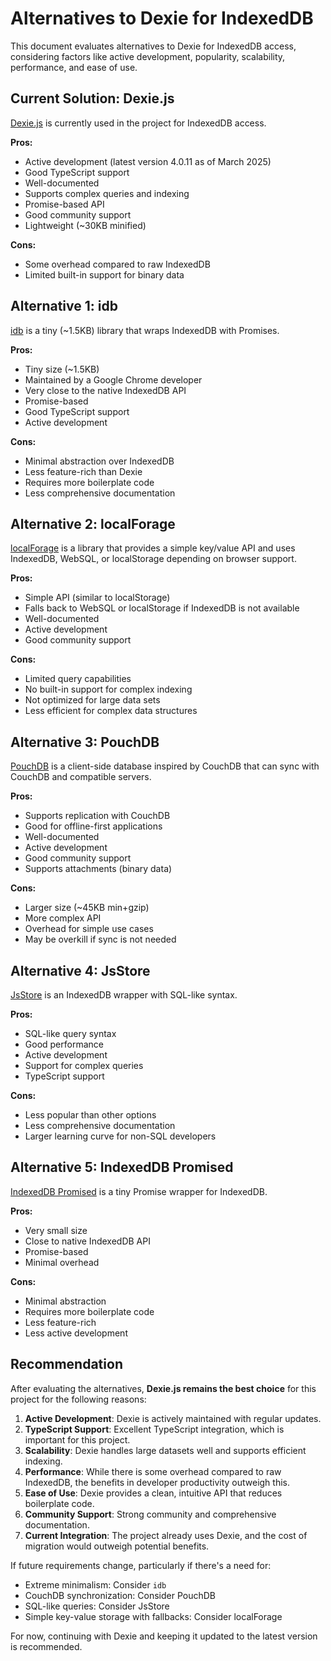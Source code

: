 # Alternatives to Dexie for IndexedDB

This document evaluates alternatives to Dexie for IndexedDB access, considering factors like active development, popularity, scalability, performance, and ease of use.

## Current Solution: Dexie.js

[Dexie.js](https://dexie.org/) is currently used in the project for IndexedDB access.

**Pros:**

- Active development (latest version 4.0.11 as of March 2025)
- Good TypeScript support
- Well-documented
- Supports complex queries and indexing
- Promise-based API
- Good community support
- Lightweight (~30KB minified)

**Cons:**

- Some overhead compared to raw IndexedDB
- Limited built-in support for binary data

## Alternative 1: idb

[idb](https://github.com/jakearchibald/idb) is a tiny (~1.5KB) library that wraps IndexedDB with Promises.

**Pros:**

- Tiny size (~1.5KB)
- Maintained by a Google Chrome developer
- Very close to the native IndexedDB API
- Promise-based
- Good TypeScript support
- Active development

**Cons:**

- Minimal abstraction over IndexedDB
- Less feature-rich than Dexie
- Requires more boilerplate code
- Less comprehensive documentation

## Alternative 2: localForage

[localForage](https://github.com/localForage/localForage) is a library that provides a simple key/value API and uses IndexedDB, WebSQL, or localStorage depending on browser support.

**Pros:**

- Simple API (similar to localStorage)
- Falls back to WebSQL or localStorage if IndexedDB is not available
- Well-documented
- Active development
- Good community support

**Cons:**

- Limited query capabilities
- No built-in support for complex indexing
- Not optimized for large data sets
- Less efficient for complex data structures

## Alternative 3: PouchDB

[PouchDB](https://pouchdb.com/) is a client-side database inspired by CouchDB that can sync with CouchDB and compatible servers.

**Pros:**

- Supports replication with CouchDB
- Good for offline-first applications
- Well-documented
- Active development
- Good community support
- Supports attachments (binary data)

**Cons:**

- Larger size (~45KB min+gzip)
- More complex API
- Overhead for simple use cases
- May be overkill if sync is not needed

## Alternative 4: JsStore

[JsStore](https://github.com/ujjwalguptaofficial/JsStore) is an IndexedDB wrapper with SQL-like syntax.

**Pros:**

- SQL-like query syntax
- Good performance
- Active development
- Support for complex queries
- TypeScript support

**Cons:**

- Less popular than other options
- Less comprehensive documentation
- Larger learning curve for non-SQL developers

## Alternative 5: IndexedDB Promised

[IndexedDB Promised](https://github.com/jakearchibald/indexeddb-promised) is a tiny Promise wrapper for IndexedDB.

**Pros:**

- Very small size
- Close to native IndexedDB API
- Promise-based
- Minimal overhead

**Cons:**

- Minimal abstraction
- Requires more boilerplate code
- Less feature-rich
- Less active development

## Recommendation

After evaluating the alternatives, **Dexie.js remains the best choice** for this project for the following reasons:

1. **Active Development**: Dexie is actively maintained with regular updates.
2. **TypeScript Support**: Excellent TypeScript integration, which is important for this project.
3. **Scalability**: Dexie handles large datasets well and supports efficient indexing.
4. **Performance**: While there is some overhead compared to raw IndexedDB, the benefits in developer productivity outweigh this.
5. **Ease of Use**: Dexie provides a clean, intuitive API that reduces boilerplate code.
6. **Community Support**: Strong community and comprehensive documentation.
7. **Current Integration**: The project already uses Dexie, and the cost of migration would outweigh potential benefits.

If future requirements change, particularly if there's a need for:

- Extreme minimalism: Consider `idb`
- CouchDB synchronization: Consider PouchDB
- SQL-like queries: Consider JsStore
- Simple key-value storage with fallbacks: Consider localForage

For now, continuing with Dexie and keeping it updated to the latest version is recommended.
